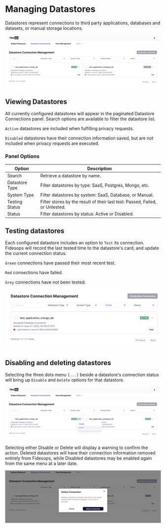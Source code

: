 # Managing Datastores

Datastores represent connections to third party applications, databases and datasets, or manual storage locations.

![datastore](../img/admin_ui/datastore_list.png)


## Viewing Datastores

All currently configured datastores will appear in the paginated Datastore Connections panel. Search options are available to filter the datastore list.

`Active` datastores are included when fulfilling privacy requests.

`Disabled` datastores have their connection information saved, but are not included when privacy requests are executed.
### Panel Options
| Option | Description |
|----|----|
| Search | Retrieve a datastore by name. |
| Datastore Type | Filter datastores by type: SaaS, Postgres, Mongo, etc. |
| System Type | Filter datastores by system: SaaS, Database, or Manual. |
| Testing Status | Filter stores by the result of their last test: Passed, Failed, or Untested. |
| Status | Filter datastores by status: Active or Disabled. |

## Testing datastores
Each configured datastore includes an option to `Test` its connection. Fidesops will record the last tested time to the datastore's card, and update the current connection status. 

`Green` connections have passed their most recent test. 

`Red` connections have failed.

`Grey` connections have not been tested.

![failed test](../img/admin_ui/failed_test.png)


## Disabling and deleting datastores

Selecting the three dots menu `[...]` beside a datastore's connection status will bring up `Disable` and `Delete` options for that datastore.

![datastore options](../img/admin_ui/datastore_options.png)

Selecting either Disable or Delete will display a warning to confirm the action. Deleted datastores will have their connection information removed entirely from Fidesops, while Disabled datastores may be enabled again from the same menu at a later date.

![delete datastore](../img/admin_ui/delete_datastore.png)
